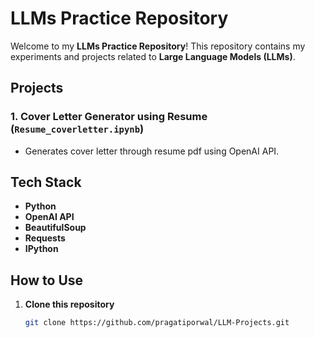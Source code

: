 # LLMs Practice Repository

Welcome to my **LLMs Practice Repository**! 
This repository contains my experiments and projects related to **Large Language Models (LLMs)**.

## Projects

### 1. Cover Letter Generator using Resume (`Resume_coverletter.ipynb`)
   - Generates cover letter through resume pdf using OpenAI API.

## Tech Stack
- **Python**
- **OpenAI API**
- **BeautifulSoup**
- **Requests**
- **IPython**

## How to Use
1. **Clone this repository**  
   ```bash
   git clone https://github.com/pragatiporwal/LLM-Projects.git
